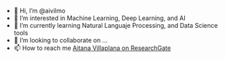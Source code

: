 - 👋 Hi, I’m @aivilmo
- 👀 I’m interested in Machine Learning, Deep Learning, and AI
- 🌱 I’m currently learning Natural Languaje Processing, and Data Science tools
- 💞️ I’m looking to collaborate on ...
- 📫 How to reach me <a href="https://www.researchgate.net/profile/Aitana_Villaplana">Aitana Villaplana on ResearchGate</a>


<!---
aivilmo/aivilmo is a ✨ special ✨ repository because its `README.md` (this file) appears on your GitHub profile.
You can click the Preview link to take a look at your changes.
--->

